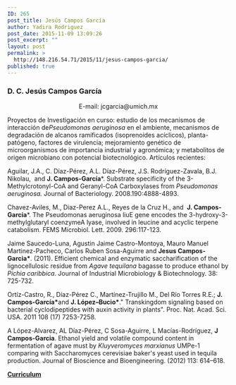 ```yaml
---
ID: 265
post_title: Jesús Campos García
author: Yadira Rodriguez
post_date: 2015-11-09 13:09:26
post_excerpt: ""
layout: post
permalink: >
  http://148.216.54.71/2015/11/jesus-campos-garcia/
published: true
---
```

<h3>D. C. Jesús Campos García</h3>
<p align="center">E-mail: jcgarcia@umich.mx</p>
Proyectos de Investigación en curso: estudio de los mecanismos de interacción de<em>Pseudomonas aeruginosa </em>en el ambiente, mecanismos de degradación de alcanos ramificados (isoprenoides acíclicos), planta-patógeno, factores de virulencia; mejoramiento genético de microorganismos de importancia industrial y agronómica; y metabolitos de origen microbiano con potencial biotecnológico. Artículos recientes:

Aguilar, J.A., C. Díaz-Pérez, A.L. Díaz-Pérez, J.S. Rodríguez-Zavala, B.J. Nikolau,  and <strong>J. Campo</strong><strong>s-García</strong>*. Substrate specificity of the 3-Methylcrotonyl-CoA and Geranyl-CoA Carboxylases from <em>Pseudomonas aeruginosa. </em>Journal of Bacteriology. 2008.190:4888-4893.

Chavez-Aviles, M., Diaz-Perez A.L., Reyes de la Cruz H., and  <strong>J. Campos-Garcia</strong>*. The Pseudomonas aeruginosa liuE gene encodes the 3-hydroxy-3-methylglutaryl coenzymeA lyase, involved in leucine and acyclic terpene catabolism. FEMS Microbiol. Lett. 2009. 296:117-123.

Jaime Saucedo-Luna, Agustin Jaime Castro-Montoya, Mauro Manuel Martinez-Pacheco, Carlos Ruben Sosa-Aguirre and <strong>Jesus Campos-Garcia</strong><strong>*</strong>. (2011). Efficient chemical and enzymatic saccharification of the lignocellulosic residue from <em>Agave tequilana</em> bagasse to produce ethanol by <em>Pichia caribbica</em>. Journal of Industrial Microbiology &amp; Biotechnology. 38: 725-732.

Ortíz-Castro, R., Díaz-Pérez C., Martínez-Trujillo M., Del Río Torres R.E.; <strong>J. Campos-García*</strong>and <strong>J. López–Bucio*</strong>." Transkingdom signaling based on bacterial cyclodipeptides with auxin activity in plants". Proc. Nat. Acad. Sci. USA. 2011 108 (17) 7253-7258.

A López-Alvarez, AL Díaz-Pérez, C Sosa-Aguirre, L Macías-Rodríguez, <strong>J Campos-Garcia</strong>. Ethanol yield and volatile compound content in fermentation of agave must by <em>Kluyveromyces marxianus</em> UMPe-1 comparing with Saccharomyces cerevisiae baker's yeast used in tequila production. Journal of Bioscience and Bioengineering. (2012) 113: 614–618.

<strong><a href="http://148.216.54.71/wp-content/uploads/2015/11/DC_Jesus_Campos.pdf">Curriculum</a></strong>

&nbsp;